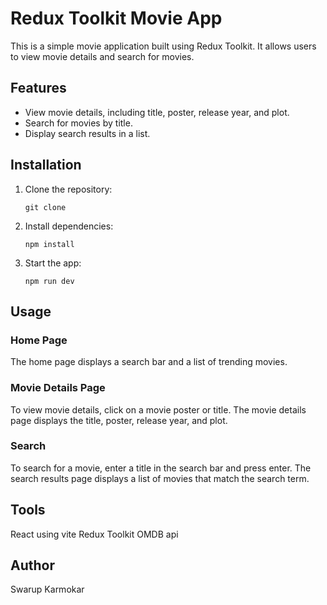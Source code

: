 # Redux Toolkit Movie App

This is a simple movie application built using Redux Toolkit. It allows users to view movie details and search for movies.

## Features

- View movie details, including title, poster, release year, and plot.
- Search for movies by title.
- Display search results in a list.

## Installation

1. Clone the repository:

   `git clone` 

2. Install dependencies:

   `npm install`

3. Start the app:

   `npm run dev`

## Usage

### Home Page

The home page displays a search bar and a list of trending movies.

### Movie Details Page

To view movie details, click on a movie poster or title. The movie details page displays the title, poster, release year, and plot.

### Search

To search for a movie, enter a title in the search bar and press enter. The search results page displays a list of movies that match the search term.

## Tools

React using vite
Redux Toolkit
OMDB api


## Author

Swarup Karmokar

